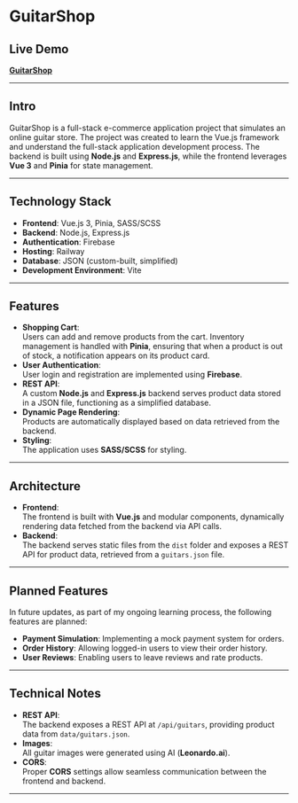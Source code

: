 # GuitarShop

## **Live Demo**

[**GuitarShop**](https://guitarshop-production.up.railway.app)

---

## **Intro**

GuitarShop is a full-stack e-commerce application project that simulates an online guitar store. The project was created to learn the Vue.js framework and understand the full-stack application development process. The backend is built using **Node.js** and **Express.js**, while the frontend leverages **Vue 3** and **Pinia** for state management.

---

## **Technology Stack**

- **Frontend**: Vue.js 3, Pinia, SASS/SCSS
- **Backend**: Node.js, Express.js
- **Authentication**: Firebase
- **Hosting**: Railway
- **Database**: JSON (custom-built, simplified)
- **Development Environment**: Vite

---

## **Features**

- **Shopping Cart**:  
  Users can add and remove products from the cart. Inventory management is handled with **Pinia**, ensuring that when a product is out of stock, a notification appears on its product card.
- **User Authentication**:  
  User login and registration are implemented using **Firebase**.
- **REST API**:  
  A custom **Node.js** and **Express.js** backend serves product data stored in a JSON file, functioning as a simplified database.
- **Dynamic Page Rendering**:  
  Products are automatically displayed based on data retrieved from the backend.
- **Styling**:  
  The application uses **SASS/SCSS** for styling.

---

## **Architecture**

- **Frontend**:  
  The frontend is built with **Vue.js** and modular components, dynamically rendering data fetched from the backend via API calls.
- **Backend**:  
  The backend serves static files from the `dist` folder and exposes a REST API for product data, retrieved from a `guitars.json` file.

---

## **Planned Features**

In future updates, as part of my ongoing learning process, the following features are planned:

- **Payment Simulation**: Implementing a mock payment system for orders.
- **Order History**: Allowing logged-in users to view their order history.
- **User Reviews**: Enabling users to leave reviews and rate products.

---

## **Technical Notes**

- **REST API**:  
  The backend exposes a REST API at `/api/guitars`, providing product data from `data/guitars.json`.
- **Images**:  
  All guitar images were generated using AI (**Leonardo.ai**).
- **CORS**:  
  Proper **CORS** settings allow seamless communication between the frontend and backend.

---
